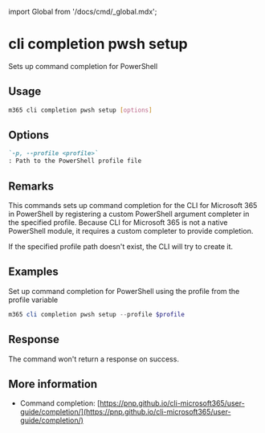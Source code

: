 <!-- DISCLAIMER: All secrets, passwords, and sensitive values in this document are examples only and not real credentials. -->
import Global from '/docs/cmd/_global.mdx';

# cli completion pwsh setup

Sets up command completion for PowerShell

## Usage

```sh
m365 cli completion pwsh setup [options]
```

## Options

```md definition-list
`-p, --profile <profile>`
: Path to the PowerShell profile file
```

<Global />

## Remarks

This commands sets up command completion for the CLI for Microsoft 365 in PowerShell by registering a custom PowerShell argument completer in the specified profile. Because CLI for Microsoft 365 is not a native PowerShell module, it requires a custom completer to provide completion.

If the specified profile path doesn't exist, the CLI will try to create it.

## Examples

Set up command completion for PowerShell using the profile from the profile variable

```powershell
m365 cli completion pwsh setup --profile $profile
```

## Response

The command won't return a response on success.

## More information

- Command completion: [https://pnp.github.io/cli-microsoft365/user-guide/completion/](https://pnp.github.io/cli-microsoft365/user-guide/completion/)
